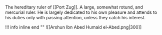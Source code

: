 The hereditary ruler of [[Port Zug]]. A large, somewhat rotund, and mercurial ruler. He is largely dedicated to his own pleasure and attends to his duties only with passing attention, unless they catch his interest.

!!! info inline end ""
	![[Arshun Ibn Abed Humaid el-Abed.png|300]]